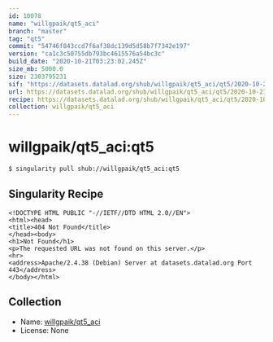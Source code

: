 ```yaml
---
id: 10078
name: "willgpaik/qt5_aci"
branch: "master"
tag: "qt5"
commit: "54746f843ccd7f6af38dc139d5d58b7f7342e197"
version: "ca1c3c50755db793bc4615576a54bc3c"
build_date: "2020-10-21T03:23:02.245Z"
size_mb: 5000.0
size: 2303795231
sif: "https://datasets.datalad.org/shub/willgpaik/qt5_aci/qt5/2020-10-21-54746f84-ca1c3c50/ca1c3c50755db793bc4615576a54bc3c.sif"
url: https://datasets.datalad.org/shub/willgpaik/qt5_aci/qt5/2020-10-21-54746f84-ca1c3c50/
recipe: https://datasets.datalad.org/shub/willgpaik/qt5_aci/qt5/2020-10-21-54746f84-ca1c3c50/Singularity
collection: willgpaik/qt5_aci
---
```


# willgpaik/qt5_aci:qt5

```bash
$ singularity pull shub://willgpaik/qt5_aci:qt5
```

## Singularity Recipe

```singularity
<!DOCTYPE HTML PUBLIC "-//IETF//DTD HTML 2.0//EN">
<html><head>
<title>404 Not Found</title>
</head><body>
<h1>Not Found</h1>
<p>The requested URL was not found on this server.</p>
<hr>
<address>Apache/2.4.38 (Debian) Server at datasets.datalad.org Port 443</address>
</body></html>
```

## Collection

 - Name: [willgpaik/qt5_aci](https://github.com/willgpaik/qt5_aci)
 - License: None

